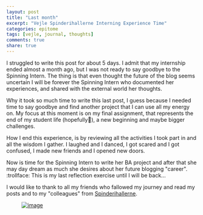 ```yaml
---
layout: post
title: "Last month"
excerpt: "Vejle Spinderihallerne Interning Experience Time"
categories: epitome
tags: [vejle, journal, thoughts]
comments: true
share: true
---
```

I struggled to write this post for about 5 days. I admit that my internship ended almost a month ago, but I was not ready to say goodbye to the Spinning Intern. The thing is that even thought the future of the blog seems uncertain I will be forever the Spinning Intern who documented her experiences, and shared with the external world her thoughts.

Why it took so much time to write this last post, I guess because I needed time to say goodbye and find another project that I can use all my energy on. My focus at this moment is on my final assignment, that represents the end of my student life (hopefully:pray:), a new beginning and maybe bigger challenges.

How I end this experience, is by reviewing all the activities I took part in and all the wisdom I gather. I laughed and I danced, I got scared and I got confused, I made new friends and I opened new doors.

Now is time for the Spinning Intern to write her BA project and after that she may day dream as much she desires about her future blogging "career". :trollface: This is my last reflection exercise until I will be back...

I would like to thank to all my friends who fallowed my journey and read my posts and to my "colleagues" from  <a href="http://www.spinderihallerne.dk/forside/" target="_blank">Spinderihallerne</a>.  

<figure>
	<a href="{{site.url}}/images/epitome/22-10-2015/schita-logo.png"><img src="{{site.url}}/images/epitome/22-10-2015/schita-logo.png" alt="image"></a>
</figure>
